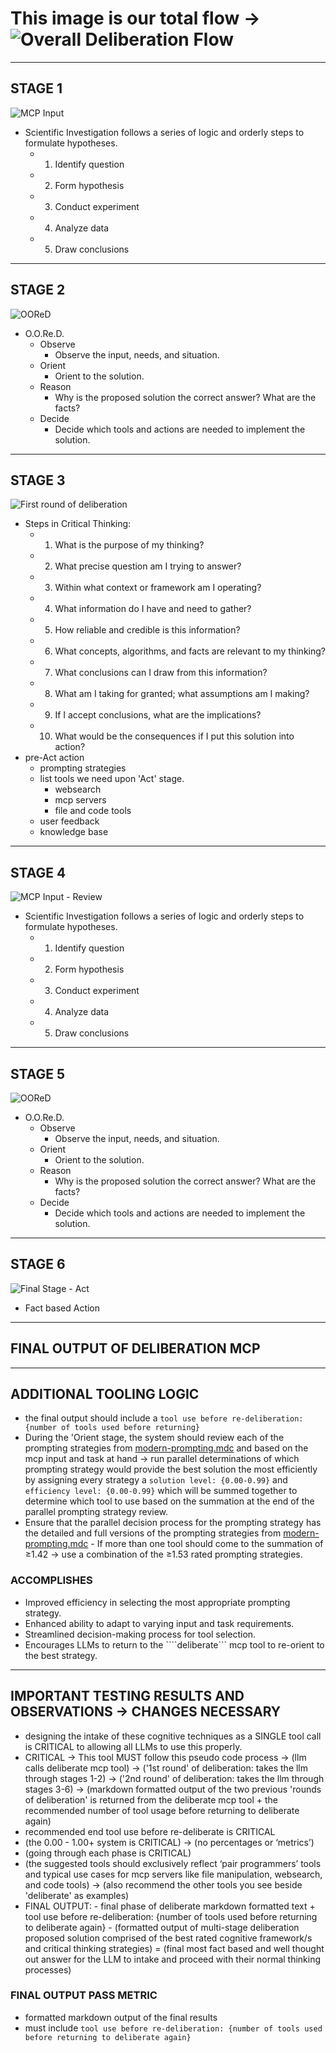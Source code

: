# This image is our total flow -> ![Overall Deliberation Flow](/new-flow/new-flow-images/overall-flow.png)

___

## STAGE 1

![MCP Input](/new-flow/new-flow-images/stage-1-mcp-input.png)

- Scientific Investigation follows a series of logic and orderly steps to formulate hypotheses.
    - 1. Identify question
    - 2. Form hypothesis
    - 3. Conduct experiment
    - 4. Analyze data
    - 5. Draw conclusions

___

## STAGE 2

![OOReD](/new-flow/new-flow-images/stage-2-OOReD-flow.png)

- O.O.Re.D.
    - Observe
        - Observe the input, needs, and situation.
    - Orient
        - Orient to the solution.
    - Reason
        - Why is the proposed solution the correct answer? What are the facts?
    - Decide
        - Decide which tools and actions are needed to implement the solution.

___

## STAGE 3

![First round of deliberation](/new-flow/new-flow-images/stage-3-first-round-of-deliberation.png)

- Steps in Critical Thinking:
    - 1. What is the purpose of my thinking?
    - 2. What precise question am I trying to answer?
    - 3. Within what context or framework am I operating?
    - 4. What information do I have and need to gather?
    - 5. How reliable and credible is this information?
    - 6. What concepts, algorithms, and facts are relevant to my thinking?
    - 7. What conclusions can I draw from this information?
    - 8. What am I taking for granted; what assumptions am I making?
    - 9. If I accept conclusions, what are the implications?
    - 10. What would be the consequences if I put this solution into action?
- pre-Act action
    - prompting strategies
    - list tools we need upon 'Act' stage.
        - websearch
        - mcp servers
        - file and code tools
    - user feedback
    - knowledge base

___

## STAGE 4

![MCP Input - Review](/new-flow/new-flow-images/stage-1-mcp-input.png)

- Scientific Investigation follows a series of logic and orderly steps to formulate hypotheses.
    - 1. Identify question
    - 2. Form hypothesis
    - 3. Conduct experiment
    - 4. Analyze data
    - 5. Draw conclusions

___

## STAGE 5

![OOReD](/new-flow/new-flow-images/stage-2-OOReD-flow.png)

- O.O.Re.D.
    - Observe
        - Observe the input, needs, and situation.
    - Orient
        - Orient to the solution.
    - Reason
        - Why is the proposed solution the correct answer? What are the facts?
    - Decide
        - Decide which tools and actions are needed to implement the solution.

___

## STAGE 6

![Final Stage - Act](/new-flow/new-flow-images/final-stage-Act-upon-deliberation.png)
- Fact based Action

___

## FINAL OUTPUT OF DELIBERATION MCP


___

## ADDITIONAL TOOLING LOGIC

- the final output should include a ```tool use before re-deliberation: {number of tools used before returning}```
- During the 'Orient stage, the system should review each of the prompting strategies from [modern-prompting.mdc](modern-prompting.mdc) and based on the mcp input and task at hand -> run parallel determinations of which prompting strategy would provide the best solution the most efficiently by assigning every strategy a ```solution level: {0.00-0.99}``` and ```efficiency level: {0.00-0.99}``` which will be summed together to determine which tool to use based on the summation at the end of the parallel prompting strategy review.
- Ensure that the parallel decision process for the prompting strategy has the detailed and full versions of the prompting strategies from [modern-prompting.mdc](modern-prompting.mdc)
        - If more than one tool should come to the summation of ≥1.42 -> use a combination of the ≥1.53 rated prompting strategies.

### ACCOMPLISHES

- Improved efficiency in selecting the most appropriate prompting strategy.
- Enhanced ability to adapt to varying input and task requirements.
- Streamlined decision-making process for tool selection.
- Encourages LLMs to return to the ````deliberate``` mcp tool to re-orient to the best strategy.

___

## IMPORTANT TESTING RESULTS AND OBSERVATIONS -> CHANGES NECESSARY

 - designing the intake of these cognitive techniques as a SINGLE tool call is CRITICAL to allowing all LLMs to use this properly.
- CRITICAL -> This tool MUST follow this pseudo code process -> (llm calls deliberate mcp tool) -> ('1st round' of deliberation: takes the llm through stages 1-2) -> ('2nd round' of deliberation: takes the llm through stages 3-6) -> (markdown formatted output of the two previous 'rounds of deliberation' is returned from the deliberate mcp tool + the recommended number of tool usage before returning to deliberate again)
- recommended end tool use before re-deliberate is CRITICAL
- (the 0.00 - 1.00+ system is CRITICAL) → (no percentages or ‘metrics’)
- (going through each phase is CRITICAL)
- (the suggested tools should exclusively reflect ‘pair programmers’ tools and typical use cases for mcp servers like file manipulation, websearch, and code tools) -> (also recommend the other tools you see beside 'deliberate' as examples)
- FINAL OUTPUT:
        - final phase of deliberate markdown formatted text + tool use before re-deliberation: {number of tools used before returning to deliberate again}
        - (formatted output of multi-stage deliberation proposed solution comprised of the best rated cognitive framework/s and critical thinking strategies) = (final most fact based and well thought out answer for the LLM to intake and proceed with their normal thinking processes)

### FINAL OUTPUT PASS METRIC

- formatted markdown output of the final results
- must include ```tool use before re-deliberation: {number of tools used before returning to deliberate again}```
